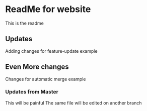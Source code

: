 # ReadMe for website

This is the readme

## Updates

Adding changes for feature-update example

## Even More changes

Changes for automatic merge example

### Updates from Master

This will be painful
The same file will be edited on another branch

